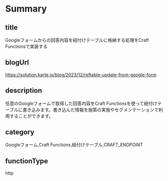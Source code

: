 # Summary

## title

Googleフォームからの回答内容を紐付けテーブルに格納する処理をCraft Functionsで実装する

## blogUrl
https://solution.karte.io/blog/2023/12/reftable-update-from-google-form

## description

任意のGoogleフォームで取得した回答内容をCraft Functionsを使って紐付けテーブルに書き込みます。書き込んだ情報を施策の実施やセグメンテーションで利用することができます。

## category

Googleフォーム,Craft Functions,紐付けテーブル,CRAFT_ENDPOINT

## functionType

http